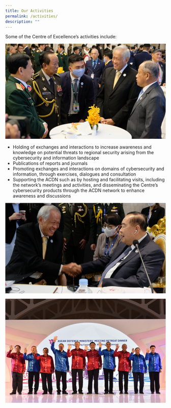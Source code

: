 ```yaml
---
title: Our Activities
permalink: /activities/
description: ""
---
```

Some of the Centre of Excellence’s activities include: 

![](/images/Photo%201.jpg)

* Holding of exchanges and interactions to increase awareness and knowledge on potential threats to regional security arising from the cybersecurity and information landscape 
* Publications of reports and journals
* Promoting exchanges and interactions on domains of cybersecurity and information, through exercises, dialogues and consultation 
* Supporting the ACDN such as by hosting and facilitating visits, including the network’s meetings and activities, and disseminating the Centre’s cybersecurity products through the ACDN network to enhance awareness and discussions

![](/images/OK%20-%20Photo%202.jpg)

![](/images/Our_Activities_7nov.jpg)